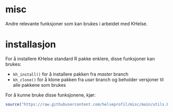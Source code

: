 # misc
Andre relevante funksjoner som kan brukes i arbeidet med KHelse.

# installasjon
For å installere KHelse standard R pakke enklere, disse funksjoner kan brukes:

- `kh_install()` for å installere pakken fra *master* branch
- `kh_clone()` for å klone pakken fra *user* branch og beholder versjoner til
  alle pakkene som brukes
  
For å kunne bruke disse funksjonene, kjør:

``` R
source("https://raw.githubusercontent.com/helseprofil/misc/main/utils.R")
```
